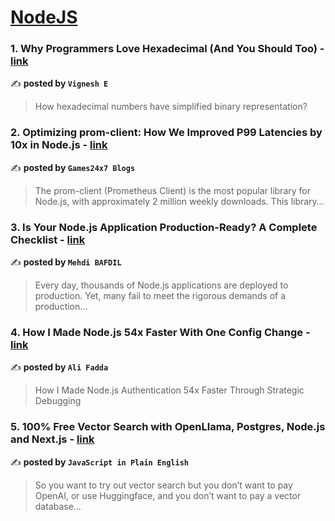 
<h1><a href=https://medium.com/tag/nodejs/recommended target="_blank" rel="noopener noreferrer">NodeJS</a></h1>
<h3>1. Why Programmers Love Hexadecimal (And You Should Too) - <a href="https://medium.com/@evicky2002/why-programmers-love-hexadecimal-and-you-should-too-8bb0f1caec41" target="_blank" rel="noopener noreferrer">link</a></h3>

✍️ **posted by `Vignesh E`**

<blockquote>How hexadecimal numbers have simplified binary representation?</blockquote>

<h3>2. Optimizing prom-client: How We Improved P99 Latencies by 10x in Node.js - <a href="https://medium.com/@Games24x7Tech/optimizing-prom-client-how-we-improved-p99-latencies-by-10x-in-node-js-c3c2f6c68297" target="_blank" rel="noopener noreferrer">link</a></h3>

✍️ **posted by `Games24x7 Blogs`**

<blockquote>The prom-client (Prometheus Client) is the most popular library for Node.js, with approximately 2 million weekly downloads. This library…</blockquote>

<h3>3. Is Your Node.js Application Production-Ready? A Complete Checklist - <a href="https://medium.com/@mehdibafdil/is-your-node-js-application-production-ready-a-complete-checklist-601c9d494f4f" target="_blank" rel="noopener noreferrer">link</a></h3>

✍️ **posted by `Mehdi BAFDIL`**

<blockquote>Every day, thousands of Node.js applications are deployed to production. Yet, many fail to meet the rigorous demands of a production…</blockquote>

<h3>4. How I Made Node.js 54x Faster With One Config Change - <a href="https://medium.com/@silvertechguy/how-i-made-node-js-54x-faster-with-one-config-change-29047a6365ee" target="_blank" rel="noopener noreferrer">link</a></h3>

✍️ **posted by `Ali Fadda`**

<blockquote>How I Made Node.js Authentication 54x Faster Through Strategic Debugging</blockquote>

<h3>5. 100% Free Vector Search with OpenLlama, Postgres, Node.js and Next.js - <a href="https://medium.com/javascript-in-plain-english/100-free-vector-search-with-openllama-postgres-nodejs-and-nextjs-e496856766f7" target="_blank" rel="noopener noreferrer">link</a></h3>

✍️ **posted by `JavaScript in Plain English`**

<blockquote>So you want to try out vector search but you don’t want to pay OpenAI, or use Huggingface, and you don’t want to pay a vector database…</blockquote>

